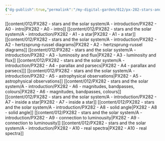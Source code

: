 ```yaml
---
{"dg-publish":true,"permalink":"/my-digital-garden/012/px-282-stars-and-the-solar-system/a-introduction/a-introduction/","created":"2024-11-25T10:50:32.000+00:00","updated":"2024-11-26T09:33:09.174+00:00"}
---
```


[[content/012/PX282 - stars and the solar system/A - introduction/PX282 - A0 - intro\|PX282 - A0 - intro]]
[[content/012/PX282 - stars and the solar system/A - introduction/PX282 - A1 - a star\|PX282 - A1 - a star]]
[[content/012/PX282 - stars and the solar system/A - introduction/PX282 - A2 - hertzsprung-russel diagrams\|PX282 - A2 - hertzsprung-russel diagrams]]
[[content/012/PX282 - stars and the solar system/A - introduction/PX282 - A3 - luminosity and flux\|PX282 - A3 - luminosity and flux]]
[[content/012/PX282 - stars and the solar system/A - introduction/PX282 - A4 - parallax and parsecs\|PX282 - A4 - parallax and parsecs]]]
[[content/012/PX282 - stars and the solar system/A - introduction/PX282 - A5 - astrophysical observations\|PX282 - A5 - astrophysical observations]]
[[content/012/PX282 - stars and the solar system/A - introduction/PX282 - A6 - magnitudes, bandpasses, colours\|PX282 - A6 - magnitudes, bandpasses, colours]]
[[content/012/PX282 - stars and the solar system/A - introduction/PX282 - A7 - inside a star\|PX282 - A7 - inside a star]]
[[content/012/PX282 - stars and the solar system/A - introduction/PX282 - A8 - solid angle\|PX282 - A8 - solid angle]]
[[content/012/PX282 - stars and the solar system/A - introduction/PX282 - A9 - connection to luminousity\|PX282 - A9 - connection to luminousity]]
[[content/012/PX282 - stars and the solar system/A - introduction/PX282 - A10 - real spectra\|PX282 - A10 - real spectra]]